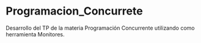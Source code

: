 # Programacion_Concurrete
Desarrollo del TP de la materia Programación Concurrente utilizando como herramienta Monitores.
